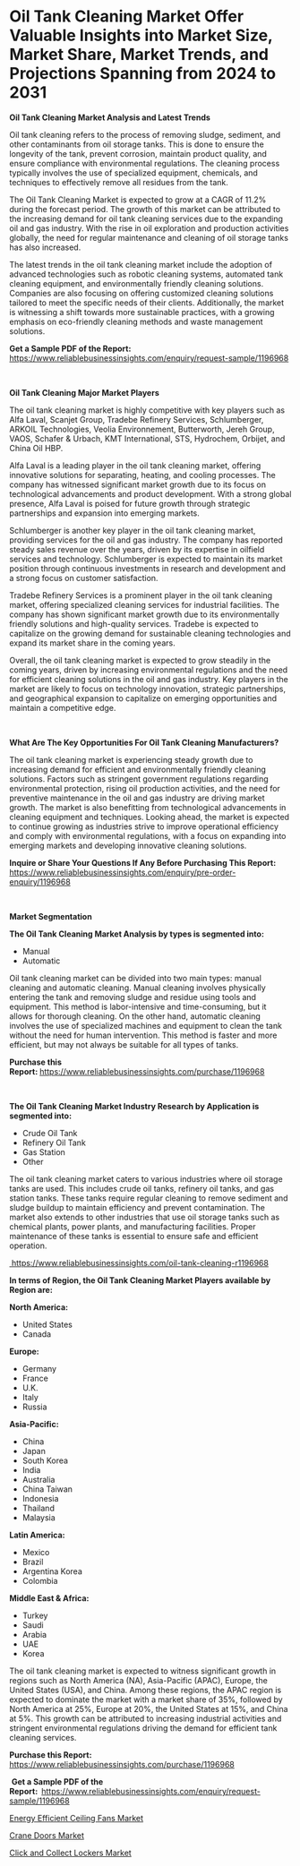 <p><h1>Oil Tank Cleaning Market Offer Valuable Insights into Market Size, Market Share, Market Trends, and Projections Spanning from 2024 to 2031</h1></p><p><strong>Oil Tank Cleaning Market Analysis and Latest Trends</strong></p>
<p><p>Oil tank cleaning refers to the process of removing sludge, sediment, and other contaminants from oil storage tanks. This is done to ensure the longevity of the tank, prevent corrosion, maintain product quality, and ensure compliance with environmental regulations. The cleaning process typically involves the use of specialized equipment, chemicals, and techniques to effectively remove all residues from the tank.</p><p>The Oil Tank Cleaning Market is expected to grow at a CAGR of 11.2% during the forecast period. The growth of this market can be attributed to the increasing demand for oil tank cleaning services due to the expanding oil and gas industry. With the rise in oil exploration and production activities globally, the need for regular maintenance and cleaning of oil storage tanks has also increased.</p><p>The latest trends in the oil tank cleaning market include the adoption of advanced technologies such as robotic cleaning systems, automated tank cleaning equipment, and environmentally friendly cleaning solutions. Companies are also focusing on offering customized cleaning solutions tailored to meet the specific needs of their clients. Additionally, the market is witnessing a shift towards more sustainable practices, with a growing emphasis on eco-friendly cleaning methods and waste management solutions.</p></p>
<p><strong>Get a Sample PDF of the Report:&nbsp;</strong> <a href="https://www.reliablebusinessinsights.com/enquiry/request-sample/1196968">https://www.reliablebusinessinsights.com/enquiry/request-sample/1196968</a></p>
<p>&nbsp;</p>
<p><strong>Oil Tank Cleaning Major Market Players</strong></p>
<p><p>The oil tank cleaning market is highly competitive with key players such as Alfa Laval, Scanjet Group, Tradebe Refinery Services, Schlumberger, ARKOIL Technologies, Veolia Environnement, Butterworth, Jereh Group, VAOS, Schafer & Urbach, KMT International, STS, Hydrochem, Orbijet, and China Oil HBP. </p><p>Alfa Laval is a leading player in the oil tank cleaning market, offering innovative solutions for separating, heating, and cooling processes. The company has witnessed significant market growth due to its focus on technological advancements and product development. With a strong global presence, Alfa Laval is poised for future growth through strategic partnerships and expansion into emerging markets.</p><p>Schlumberger is another key player in the oil tank cleaning market, providing services for the oil and gas industry. The company has reported steady sales revenue over the years, driven by its expertise in oilfield services and technology. Schlumberger is expected to maintain its market position through continuous investments in research and development and a strong focus on customer satisfaction.</p><p>Tradebe Refinery Services is a prominent player in the oil tank cleaning market, offering specialized cleaning services for industrial facilities. The company has shown significant market growth due to its environmentally friendly solutions and high-quality services. Tradebe is expected to capitalize on the growing demand for sustainable cleaning technologies and expand its market share in the coming years.</p><p>Overall, the oil tank cleaning market is expected to grow steadily in the coming years, driven by increasing environmental regulations and the need for efficient cleaning solutions in the oil and gas industry. Key players in the market are likely to focus on technology innovation, strategic partnerships, and geographical expansion to capitalize on emerging opportunities and maintain a competitive edge.</p></p>
<p>&nbsp;</p>
<p><strong>What Are The Key Opportunities For Oil Tank Cleaning Manufacturers?</strong></p>
<p><p>The oil tank cleaning market is experiencing steady growth due to increasing demand for efficient and environmentally friendly cleaning solutions. Factors such as stringent government regulations regarding environmental protection, rising oil production activities, and the need for preventive maintenance in the oil and gas industry are driving market growth. The market is also benefitting from technological advancements in cleaning equipment and techniques. Looking ahead, the market is expected to continue growing as industries strive to improve operational efficiency and comply with environmental regulations, with a focus on expanding into emerging markets and developing innovative cleaning solutions.</p></p>
<p><strong>Inquire or Share Your Questions If Any Before Purchasing This Report:</strong> <a href="https://www.reliablebusinessinsights.com/enquiry/pre-order-enquiry/1196968">https://www.reliablebusinessinsights.com/enquiry/pre-order-enquiry/1196968</a></p>
<p>&nbsp;</p>
<p><strong>Market Segmentation</strong></p>
<p><strong>The Oil Tank Cleaning Market Analysis by types is segmented into:</strong></p>
<p><ul><li>Manual</li><li>Automatic</li></ul></p>
<p><p>Oil tank cleaning market can be divided into two main types: manual cleaning and automatic cleaning. Manual cleaning involves physically entering the tank and removing sludge and residue using tools and equipment. This method is labor-intensive and time-consuming, but it allows for thorough cleaning. On the other hand, automatic cleaning involves the use of specialized machines and equipment to clean the tank without the need for human intervention. This method is faster and more efficient, but may not always be suitable for all types of tanks.</p></p>
<p><strong>Purchase this Report:&nbsp;</strong><a href="https://www.reliablebusinessinsights.com/purchase/1196968">https://www.reliablebusinessinsights.com/purchase/1196968</a></p>
<p>&nbsp;</p>
<p><strong>The Oil Tank Cleaning Market Industry Research by Application is segmented into:</strong></p>
<p><ul><li>Crude Oil Tank</li><li>Refinery Oil Tank</li><li>Gas Station</li><li>Other</li></ul></p>
<p><p>The oil tank cleaning market caters to various industries where oil storage tanks are used. This includes crude oil tanks, refinery oil tanks, and gas station tanks. These tanks require regular cleaning to remove sediment and sludge buildup to maintain efficiency and prevent contamination. The market also extends to other industries that use oil storage tanks such as chemical plants, power plants, and manufacturing facilities. Proper maintenance of these tanks is essential to ensure safe and efficient operation.</p></p>
<p><a href="https://www.reliablebusinessinsights.com/oil-tank-cleaning-r1196968">&nbsp;https://www.reliablebusinessinsights.com/oil-tank-cleaning-r1196968</a></p>
<p><strong>In terms of Region, the Oil Tank Cleaning Market Players available by Region are:</strong></p>
<p>
    <p> <strong> North America: </strong>
        <ul>
            <li>United States</li>
            <li>Canada</li>
        </ul>
        </p> 
    <p> <strong> Europe: </strong>
        <ul>
            <li>Germany</li>
            <li>France</li>
            <li>U.K.</li>
            <li>Italy</li>
            <li>Russia</li>
        </ul>
        </p> 
    <p> <strong> Asia-Pacific: </strong>
        <ul>
            <li>China</li>
            <li>Japan</li>
            <li>South Korea</li>
            <li>India</li>
            <li>Australia</li>
            <li>China Taiwan</li>
            <li>Indonesia</li>
            <li>Thailand</li>
            <li>Malaysia</li>
        </ul>
        </p> 
    <p> <strong> Latin America: </strong>
        <ul>
            <li>Mexico</li>
            <li>Brazil</li>
            <li>Argentina Korea</li>
            <li>Colombia</li>
        </ul>
        </p> 
    <p> <strong> Middle East & Africa: </strong>
        <ul>
            <li>Turkey</li>
            <li>Saudi</li>
            <li>Arabia</li>
            <li>UAE</li>
            <li>Korea</li>
        </ul>
    </p>
    </p>
<p><p>The oil tank cleaning market is expected to witness significant growth in regions such as North America (NA), Asia-Pacific (APAC), Europe, the United States (USA), and China. Among these regions, the APAC region is expected to dominate the market with a market share of 35%, followed by North America at 25%, Europe at 20%, the United States at 15%, and China at 5%. This growth can be attributed to increasing industrial activities and stringent environmental regulations driving the demand for efficient tank cleaning services.</p></p>
<p><strong>Purchase this Report: </strong><a href="https://www.reliablebusinessinsights.com/purchase/1196968">https://www.reliablebusinessinsights.com/purchase/1196968</a></p>
<p>&nbsp;<strong>Get a Sample PDF of the Report:&nbsp;&nbsp;</strong><a href="https://www.reliablebusinessinsights.com/enquiry/request-sample/1196968">https://www.reliablebusinessinsights.com/enquiry/request-sample/1196968</a></p>
<p><strong></strong></p>
<p><p><a href="https://github.com/angeliabkratze/Market-Research-Report-List-1/blob/main/energy-efficient-ceiling-fans-market.md">Energy Efficient Ceiling Fans Market</a></p><p><a href="https://github.com/msbsaifansami/Market-Research-Report-List-1/blob/main/crane-doors-market.md">Crane Doors Market</a></p><p><a href="https://github.com/EveKerluke2023/Market-Research-Report-List-1/blob/main/click-and-collect-lockers-market.md">Click and Collect Lockers Market</a></p></p>
